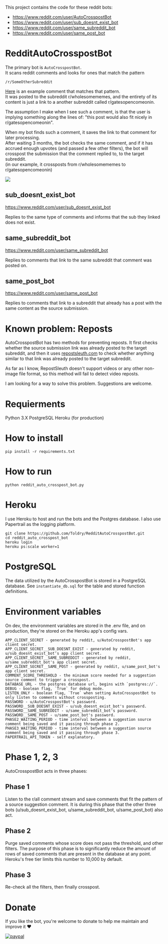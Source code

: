 This project contains the code for these reddit bots:
- https://www.reddit.com/user/AutoCrosspostBot
- https://www.reddit.com/user/sub_doesnt_exist_bot
- https://www.reddit.com/user/same_subreddit_bot
- https://www.reddit.com/user/same_post_bot


# RedditAutoCrosspostBot

The primary bot is `AutoCrosspostBot`.\
It scans reddit comments and looks for ones that match the pattern 

`/r/SomeOtherSubreddit`

[Here](https://www.reddit.com/r/wholesomememes/comments/mf5t0p/support_others/gslt8bq/) is an example comment that matches that pattern.\
It was posted to the subreddit r/wholesomememes, and the entirety of its content is just a link to a another subreddit called r/gatesopencomeonin.

The assumption I make when I see such a comment, is that the user is implying something along the lines of: "this post would also fit nicely in r/gatesopencomeonin".

When my bot finds such a comment, it saves the link to that comment for later processing.\
After waiting 3 months, the bot checks the same comment, and if it has accrued enough upvotes (and passed a few other filters), the bot will crosspost the submission that the comment replied to, to the target subreddit.\
(in our example, it crossposts from r/wholesomememes to r/gatesopencomeonin)



[<img src="https://user-images.githubusercontent.com/7353619/127110170-d20f6993-ad4c-4724-bc91-f5312cb39083.png">](https://www.reddit.com/r/gatesopencomeonin/comments/o8gm9a/support_others/h34sbsr/)



## sub_doesnt_exist_bot
https://www.reddit.com/user/sub_doesnt_exist_bot

Replies to the same type of comments and informs that the sub they linked does not exist.


## same_subreddit_bot
https://www.reddit.com/user/same_subreddit_bot

Replies to comments that link to the same subreddit that comment was posted on.

## same_post_bot
https://www.reddit.com/user/same_post_bot

Replies to comments that link to a subreddit that already has a post with the same content as the source submission.

# Known problem: Reposts
AutoCrosspostBot has two methods for preventing reposts. It first checks whether the source submission link was already posted to the target subreddit, and then it uses [repostsleuth.com](https://www.repostsleuth.com) to check whether anything similar to that link was already posted to the target subreddit.

As far as I know, RepostSleuth doesn't support videos or any other non-image file format, so this method will fail to detect video reposts.

I am looking for a way to solve this problem. Suggestions are welcome.

# Requierments
Python 3.X
PostgreSQL
Heroku (for production)

# How to install 
`pip install -r requirements.txt`

# How to run
`python reddit_auto_crosspost_bot.py`


# Heroku
I use Heroku to host and run the bots and the Postgres database. I also use Papertrail as the logging platform.

```
git clone https://github.com/Toldry/RedditAutoCrosspostBot.git
cd reddit_auto_crosspost_bot
heroku login
heroku ps:scale worker=1
```

# PostgreSQL
The data utilized by the AutoCrosspostBot is stored in a PostgreSQL database.
See `instantiate_db.sql` for the table and stored function definitions.

# Environment variables
On dev, the environment variables are stored in the .env file, and on production, they're stored on the Heroku app's config vars.
```
APP_CLIENT_SECRET - generated by reddit, u/AutoCrosspostBot's app client secret.
APP_CLIENT_SECRET__SUB_DOESNT_EXIST - generated by reddit, u/sub_doesnt_exist_bot's app client secret.
APP_CLIENT_SECRET__SAME_SUBREDDIT - generated by reddit, u/same_subreddit_bot's app client secret.
APP_CLIENT_SECRET__SAME_POST - generated by reddit, u/same_post_bot's app client secret.
COMMENT_SCORE_THRESHOLD - the minimum score needed for a suggestion source comment to trigger a crosspost.
DATABASE_URL - the postgres database url, begins with `postgres://`.
DEBUG - boolean flag, `True` for debug mode.
LISTEN_ONLY - boolean flag, `True` when setting AutoCrosspostBot to only listen to comments without crossposting.
PASSWORD - u/AutoCrosspostBot's password.
PASSWORD__SUB_DOESNT_EXIST - u/sub_doesnt_exist_bot's password.
PASSWORD__SAME_SUBREDDIT - u/same_subreddit_bot's password.
PASSWORD__SAME_POST - u/same_post_bot's password.
PHASE2_WAITING_PERIOD - time interval between a suggestion source comment being saved and it passing through phase 2.
PHASE3_WAITING_PERIOD - time interval between a suggestion source comment being saved and it passing through phase 3.
PAPERTRAIL_API_TOKEN - self explanatory.
```

# Phase 1, 2, 3
AutoCrosspostBot acts in three phases:
## Phase 1
Listen to the r/all comment stream and save comments that fit the pattern of a source suggestion comment.
It is during this phase that the other three bots (u/sub_doesnt_exist_bot, u/same_subreddit_bot, u/same_post_bot) also act.
## Phase 2
Purge saved comments whose score does not pass the threshold, and other filters. The purpose of this phase is to significantly reduce the amount of rows of saved comments that are present in the database at any point. Heroku's free tier limits this number to 10,000 by default.
## Phase 3
Re-check all the filters, then finally crosspost.

# Donate
If you like the bot, you're welcome to donate to help me maintain and improve it ❤

[![paypal](https://www.paypalobjects.com/en_US/i/btn/btn_donateCC_LG.gif)](https://www.paypal.com/cgi-bin/webscr?cmd=_s-xclick&hosted_button_id=FBQP2PLKZJ988)
